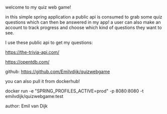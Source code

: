 welcome to my quiz web game!

in this simple spring application a public api is consumed to grab some quiz questions which can
then be answered in my app! a user can also make an account to track progress and choose which kind
of questions they want to see.

I use these public api to get my questions:

https://the-trivia-api.com/

https://opentdb.com/

github:
https://github.com/Emilvdijk/quizwebgame

you can also pull it from dockerhub!

docker run -e "SPRING_PROFILES_ACTIVE=prod" -p 8080:8080 -t emilvdijk/quizwebgame:test

author:
Emil van Dijk

